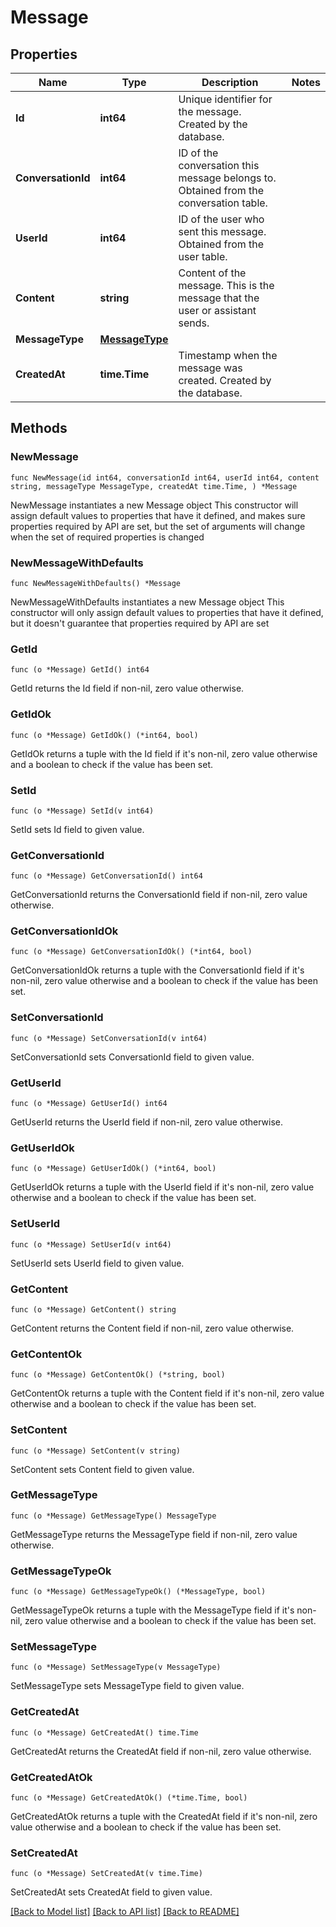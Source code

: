 # Message

## Properties

Name | Type | Description | Notes
------------ | ------------- | ------------- | -------------
**Id** | **int64** | Unique identifier for the message. Created by the database. | 
**ConversationId** | **int64** | ID of the conversation this message belongs to. Obtained from the conversation table. | 
**UserId** | **int64** | ID of the user who sent this message. Obtained from the user table. | 
**Content** | **string** | Content of the message. This is the message that the user or assistant sends. | 
**MessageType** | [**MessageType**](MessageType.md) |  | 
**CreatedAt** | **time.Time** | Timestamp when the message was created. Created by the database. | 

## Methods

### NewMessage

`func NewMessage(id int64, conversationId int64, userId int64, content string, messageType MessageType, createdAt time.Time, ) *Message`

NewMessage instantiates a new Message object
This constructor will assign default values to properties that have it defined,
and makes sure properties required by API are set, but the set of arguments
will change when the set of required properties is changed

### NewMessageWithDefaults

`func NewMessageWithDefaults() *Message`

NewMessageWithDefaults instantiates a new Message object
This constructor will only assign default values to properties that have it defined,
but it doesn't guarantee that properties required by API are set

### GetId

`func (o *Message) GetId() int64`

GetId returns the Id field if non-nil, zero value otherwise.

### GetIdOk

`func (o *Message) GetIdOk() (*int64, bool)`

GetIdOk returns a tuple with the Id field if it's non-nil, zero value otherwise
and a boolean to check if the value has been set.

### SetId

`func (o *Message) SetId(v int64)`

SetId sets Id field to given value.


### GetConversationId

`func (o *Message) GetConversationId() int64`

GetConversationId returns the ConversationId field if non-nil, zero value otherwise.

### GetConversationIdOk

`func (o *Message) GetConversationIdOk() (*int64, bool)`

GetConversationIdOk returns a tuple with the ConversationId field if it's non-nil, zero value otherwise
and a boolean to check if the value has been set.

### SetConversationId

`func (o *Message) SetConversationId(v int64)`

SetConversationId sets ConversationId field to given value.


### GetUserId

`func (o *Message) GetUserId() int64`

GetUserId returns the UserId field if non-nil, zero value otherwise.

### GetUserIdOk

`func (o *Message) GetUserIdOk() (*int64, bool)`

GetUserIdOk returns a tuple with the UserId field if it's non-nil, zero value otherwise
and a boolean to check if the value has been set.

### SetUserId

`func (o *Message) SetUserId(v int64)`

SetUserId sets UserId field to given value.


### GetContent

`func (o *Message) GetContent() string`

GetContent returns the Content field if non-nil, zero value otherwise.

### GetContentOk

`func (o *Message) GetContentOk() (*string, bool)`

GetContentOk returns a tuple with the Content field if it's non-nil, zero value otherwise
and a boolean to check if the value has been set.

### SetContent

`func (o *Message) SetContent(v string)`

SetContent sets Content field to given value.


### GetMessageType

`func (o *Message) GetMessageType() MessageType`

GetMessageType returns the MessageType field if non-nil, zero value otherwise.

### GetMessageTypeOk

`func (o *Message) GetMessageTypeOk() (*MessageType, bool)`

GetMessageTypeOk returns a tuple with the MessageType field if it's non-nil, zero value otherwise
and a boolean to check if the value has been set.

### SetMessageType

`func (o *Message) SetMessageType(v MessageType)`

SetMessageType sets MessageType field to given value.


### GetCreatedAt

`func (o *Message) GetCreatedAt() time.Time`

GetCreatedAt returns the CreatedAt field if non-nil, zero value otherwise.

### GetCreatedAtOk

`func (o *Message) GetCreatedAtOk() (*time.Time, bool)`

GetCreatedAtOk returns a tuple with the CreatedAt field if it's non-nil, zero value otherwise
and a boolean to check if the value has been set.

### SetCreatedAt

`func (o *Message) SetCreatedAt(v time.Time)`

SetCreatedAt sets CreatedAt field to given value.



[[Back to Model list]](../README.md#documentation-for-models) [[Back to API list]](../README.md#documentation-for-api-endpoints) [[Back to README]](../README.md)


